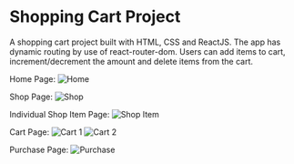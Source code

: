 # Shopping Cart Project

A shopping cart project built with HTML, CSS and ReactJS. The app has dynamic routing by use of react-router-dom. Users can add items to cart, increment/decrement the amount and delete items from the cart.

Home Page:
![Home](https://user-images.githubusercontent.com/78992816/160264736-1647d3b2-61c0-4173-a264-c5f2e9907888.JPG)

Shop Page:
![Shop](https://user-images.githubusercontent.com/78992816/160264738-29232847-339c-4781-8fae-b0c6c7f2878b.JPG)

Individual Shop Item Page:
![Shop Item](https://user-images.githubusercontent.com/78992816/160264745-6b8cce7a-4f3f-40c8-b08d-91373b96d2a6.JPG)

Cart Page:
![Cart 1](https://user-images.githubusercontent.com/78992816/160264752-d61bf26d-9179-4f88-a85a-47b5d49d9764.JPG)
![Cart 2](https://user-images.githubusercontent.com/78992816/160264754-55743e7d-3b8e-403e-8968-09bb3a5c6a7a.JPG)

Purchase Page:
![Purchase](https://user-images.githubusercontent.com/78992816/160264815-ccbbc01a-26f0-49cf-a419-7387fda3e06a.JPG)
